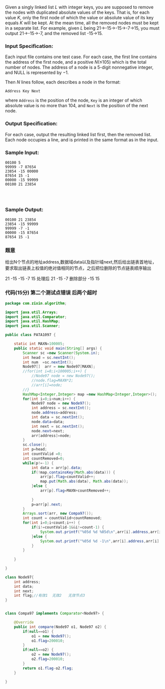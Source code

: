 Given a singly linked list *L* with integer keys, you are supposed to remove the nodes with duplicated absolute values of the keys. That is, for each value *K*, only the first node of which the value or absolute value of its key equals *K* will be kept. At the mean time, all the removed nodes must be kept in a separate list. For example, given *L* being 21→-15→-15→-7→15, you must output 21→-15→-7, and the removed list -15→15.

### Input Specification:

Each input file contains one test case. For each case, the first line contains the address of the first node, and a positive *N*(≤105) which is the total number of nodes. The address of a node is a 5-digit nonnegative integer, and NULL is represented by −1.

Then *N* lines follow, each describes a node in the format:

```
Address Key Next
```

where `Address` is the position of the node, `Key` is an integer of which absolute value is no more than 104, and `Next` is the position of the next node.

### Output Specification:

For each case, output the resulting linked list first, then the removed list. Each node occupies a line, and is printed in the same format as in the input.

### Sample Input:

```in
00100 5
99999 -7 87654
23854 -15 00000
87654 15 -1
00000 -15 99999
00100 21 23854

      
    
```

### Sample Output:

```out
00100 21 23854
23854 -15 99999
99999 -7 -1
00000 -15 87654
87654 15 -1
```

### 题意

给出N个节点的地址address,数据域data以及指针域next,然后给出链表首地址，要求取出链表上权值的绝对值相同的节点，之后把位删除的节点链表顺序输出

21  -15  -15  -7  15  处理后  21  -15   -7 删除部分  -15  15



### 代码(15分)  第二个测试点错误  后两个超时

```java
package com.zixin.algorithm;

import java.util.Arrays;
import java.util.Comparator;
import java.util.HashMap;
import java.util.Scanner;

public class PATA1097 {

	static int MAXN=100005;
	public static void main(String[] args) {
		Scanner sc =new Scanner(System.in);
		int head = sc.nextInt();
		int num  =sc.nextInt();
		Node97[]  arr = new Node97[MAXN];
		//for(int i=0;i<100005;i++) {
			//Node97 node = new Node97();
			//node.flag=MAXN*2;
			//arr[i]=node;
		//}
		HashMap<Integer,Integer> map =new HashMap<Integer,Integer>();
		for(int i=0;i<num;i++) {
			Node97 node = new Node97();
			int address = sc.nextInt();
			node.address=address;
			int data = sc.nextInt();
			node.data=data;
			int next = sc.nextInt();
			node.next=next;
			arr[address]=node;
		}
		sc.close();
		int p=head;
		int countValid =0;
		int countRemoved=0;
		while(p!=-1) {
			int data = arr[p].data;
			if(!map.containsKey(Math.abs(data))) {
				arr[p].flag=countValid++;
				map.put(Math.abs(data), Math.abs(data));
			}else {
				arr[p].flag=MAXN+countRemoved++;
				
			}
			p=arr[p].next;
		}
		Arrays.sort(arr, new Compa97());
		int count = countValid+countRemoved;
		for(int i=0;i<count;i++) {
			if(i!=countValid-1&&i!=count-1) {
				System.out.printf("%05d %d %05d\n",arr[i].address,arr[i].data,arr[i+1].address);
			}else {
				System.out.printf("%05d %d -1\n",arr[i].address,arr[i].data);
			}
		}
		
	}

}

class Node97{
	int address;
	int data;
	int next;
	int flag;//有效1  无效2   无效节点3
}


class Compa97 implements Comparator<Node97> {

	@Override
	public int compare(Node97 o1, Node97 o2) {
		if(null==o1) {
			o1 = new Node97();
			o1.flag=200010;
		}
		if(null==o2) {
			o2 = new Node97();
			o2.flag=200010;
		}
		return o1.flag-o2.flag;
	}

}
```



